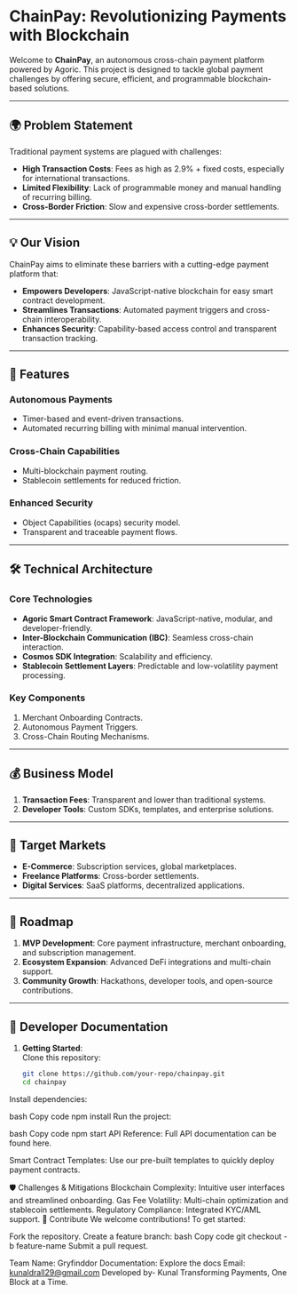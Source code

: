 # ChainPay: Revolutionizing Payments with Blockchain

Welcome to **ChainPay**, an autonomous cross-chain payment platform powered by Agoric. This project is designed to tackle global payment challenges by offering secure, efficient, and programmable blockchain-based solutions.

---

## 🌍 **Problem Statement**

Traditional payment systems are plagued with challenges:  
- **High Transaction Costs**: Fees as high as 2.9% + fixed costs, especially for international transactions.  
- **Limited Flexibility**: Lack of programmable money and manual handling of recurring billing.  
- **Cross-Border Friction**: Slow and expensive cross-border settlements.

---

## 💡 **Our Vision**

ChainPay aims to eliminate these barriers with a cutting-edge payment platform that:  
- **Empowers Developers**: JavaScript-native blockchain for easy smart contract development.  
- **Streamlines Transactions**: Automated payment triggers and cross-chain interoperability.  
- **Enhances Security**: Capability-based access control and transparent transaction tracking.

---

## 🚀 **Features**

### Autonomous Payments
- Timer-based and event-driven transactions.  
- Automated recurring billing with minimal manual intervention.  

### Cross-Chain Capabilities
- Multi-blockchain payment routing.  
- Stablecoin settlements for reduced friction.  

### Enhanced Security
- Object Capabilities (ocaps) security model.  
- Transparent and traceable payment flows.  

---

## 🛠 **Technical Architecture**

### Core Technologies
- **Agoric Smart Contract Framework**: JavaScript-native, modular, and developer-friendly.  
- **Inter-Blockchain Communication (IBC)**: Seamless cross-chain interaction.  
- **Cosmos SDK Integration**: Scalability and efficiency.  
- **Stablecoin Settlement Layers**: Predictable and low-volatility payment processing.  

### Key Components
1. Merchant Onboarding Contracts.  
2. Autonomous Payment Triggers.  
3. Cross-Chain Routing Mechanisms.  

---

## 💰 **Business Model**

1. **Transaction Fees**: Transparent and lower than traditional systems.  
2. **Developer Tools**: Custom SDKs, templates, and enterprise solutions.  

---

## 🎯 **Target Markets**

- **E-Commerce**: Subscription services, global marketplaces.  
- **Freelance Platforms**: Cross-border settlements.  
- **Digital Services**: SaaS platforms, decentralized applications.  

---

## 🔮 **Roadmap**

1. **MVP Development**: Core payment infrastructure, merchant onboarding, and subscription management.  
2. **Ecosystem Expansion**: Advanced DeFi integrations and multi-chain support.  
3. **Community Growth**: Hackathons, developer tools, and open-source contributions.  

---

## 📖 **Developer Documentation**

1. **Getting Started**:  
   Clone this repository:  
   ```bash
   git clone https://github.com/your-repo/chainpay.git
   cd chainpay
Install dependencies:

bash
Copy code
npm install
Run the project:

bash
Copy code
npm start
API Reference:
Full API documentation can be found here.

Smart Contract Templates:
Use our pre-built templates to quickly deploy payment contracts.

🛡️ Challenges & Mitigations
Blockchain Complexity: Intuitive user interfaces and streamlined onboarding.
Gas Fee Volatility: Multi-chain optimization and stablecoin settlements.
Regulatory Compliance: Integrated KYC/AML support.
🤝 Contribute
We welcome contributions! To get started:

Fork the repository.
Create a feature branch:
bash
Copy code
git checkout -b feature-name
Submit a pull request.


Team Name: Gryfinddor
Documentation: Explore the docs
Email: kunaldrall29@gmail.com
Developed by- Kunal
Transforming Payments, One Block at a Time.
